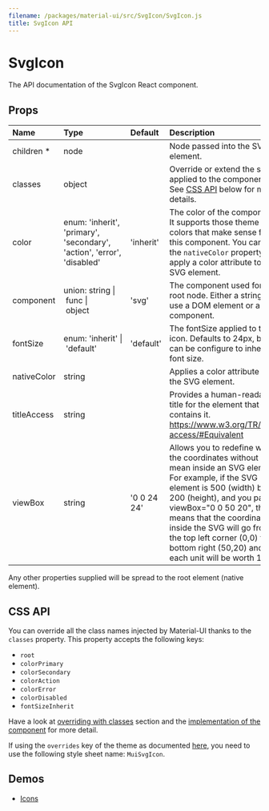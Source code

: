 ```yaml
---
filename: /packages/material-ui/src/SvgIcon/SvgIcon.js
title: SvgIcon API
---
```


<!--- This documentation is automatically generated, do not try to edit it. -->

# SvgIcon

<p class="description">The API documentation of the SvgIcon React component.</p>



## Props

| Name | Type | Default | Description |
|:-----|:-----|:--------|:------------|
| <span class="prop-name required">children *</span> | <span class="prop-type">node |   | Node passed into the SVG element. |
| <span class="prop-name">classes</span> | <span class="prop-type">object |   | Override or extend the styles applied to the component. See [CSS API](#css-api) below for more details. |
| <span class="prop-name">color</span> | <span class="prop-type">enum:&nbsp;'inherit', 'primary', 'secondary', 'action', 'error', 'disabled'<br> | <span class="prop-default">'inherit'</span> | The color of the component. It supports those theme colors that make sense for this component. You can use the `nativeColor` property to apply a color attribute to the SVG element. |
| <span class="prop-name">component</span> | <span class="prop-type">union:&nbsp;string&nbsp;&#124;<br>&nbsp;func&nbsp;&#124;<br>&nbsp;object<br> | <span class="prop-default">'svg'</span> | The component used for the root node. Either a string to use a DOM element or a component. |
| <span class="prop-name">fontSize</span> | <span class="prop-type">enum:&nbsp;'inherit'&nbsp;&#124;<br>&nbsp;'default'<br> | <span class="prop-default">'default'</span> | The fontSize applied to the icon. Defaults to 24px, but can be configure to inherit font size. |
| <span class="prop-name">nativeColor</span> | <span class="prop-type">string |   | Applies a color attribute to the SVG element. |
| <span class="prop-name">titleAccess</span> | <span class="prop-type">string |   | Provides a human-readable title for the element that contains it. https://www.w3.org/TR/SVG-access/#Equivalent |
| <span class="prop-name">viewBox</span> | <span class="prop-type">string | <span class="prop-default">'0 0 24 24'</span> | Allows you to redefine what the coordinates without units mean inside an SVG element. For example, if the SVG element is 500 (width) by 200 (height), and you pass viewBox="0 0 50 20", this means that the coordinates inside the SVG will go from the top left corner (0,0) to bottom right (50,20) and each unit will be worth 10px. |

Any other properties supplied will be spread to the root element (native element).

## CSS API

You can override all the class names injected by Material-UI thanks to the `classes` property.
This property accepts the following keys:

- `root`
- `colorPrimary`
- `colorSecondary`
- `colorAction`
- `colorError`
- `colorDisabled`
- `fontSizeInherit`

Have a look at [overriding with classes](/customization/overrides#overriding-with-classes) section
and the [implementation of the component](https://github.com/mui-org/material-ui/tree/master/packages/material-ui/src/SvgIcon/SvgIcon.js)
for more detail.

If using the `overrides` key of the theme as documented
[here](/customization/themes#customizing-all-instances-of-a-component-type),
you need to use the following style sheet name: `MuiSvgIcon`.

## Demos

- [Icons](/style/icons)

